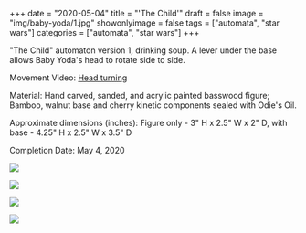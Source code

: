 +++
date = "2020-05-04"
title = "'The Child'"
draft = false
image = "img/baby-yoda/1.jpg"
showonlyimage = false
tags = ["automata", "star wars"]
categories = ["automata", "star wars"]
+++


"The Child" automaton version 1, drinking soup. A lever under the base allows Baby Yoda's
head to rotate side to side.

<!--more-->

Movement Video: [Head turning](../../img/baby-yoda/baby-yoda-vid.mp4 "Head turning")

Material: Hand carved, sanded, and acrylic painted basswood figure; Bamboo, walnut base and cherry
kinetic components sealed with Odie's Oil.

Approximate dimensions (inches): Figure only - 3" H x 2.5" W x 2" D, with base - 4.25" H x 2.5" W x 3.5" D

Completion Date: May 4, 2020

![](../../img/baby-yoda/1.jpg)

![](../../img/baby-yoda/2.jpg)

![](../../img/baby-yoda/3.jpg)

![](../../img/baby-yoda/4.jpg)
